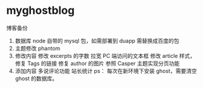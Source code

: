 # myghostblog
博客备份

1. 数据库 node 自带的 mysql 包，如需部署到 duapp 需替换成百度的包
2. 主题修改 phantom
3. 修改内容 修改 excerpts 的字数 拉宽 PC 端访问的文本框 修改 article 样式，修复 Tags 的链接 修复 author 的图片 参照 Casper 主题实现分页功能
4. 添加内容 多说评论功能 站长统计
ps： 每次在新环境下安装 ghost，需要清空 ghost 的数据库。
